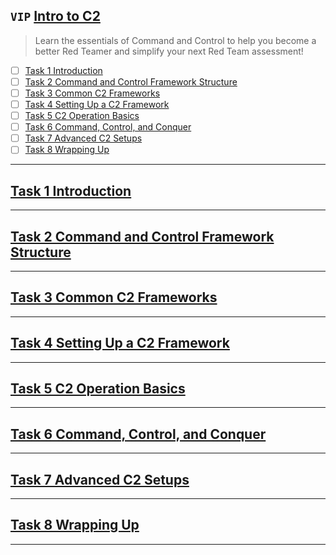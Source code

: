 ## `VIP` [Intro to C2](https://tryhackme.com/jr/introtoc2)
> Learn the essentials of Command and Control to help you become a better Red Teamer and simplify your next Red Team assessment!
- [ ] [Task 1  Introduction]()
- [ ] [Task 2  Command and Control Framework Structure]()
- [ ] [Task 3  Common C2 Frameworks]()
- [ ] [Task 4  Setting Up a C2 Framework]()
- [ ] [Task 5  C2 Operation Basics]()
- [ ] [Task 6  Command, Control, and Conquer]()
- [ ] [Task 7  Advanced C2 Setups]()
- [ ] [Task 8  Wrapping Up]()

---

## [Task 1  Introduction]()

---

## [Task 2  Command and Control Framework Structure]()

---

## [Task 3  Common C2 Frameworks]()

---

## [Task 4  Setting Up a C2 Framework]()

---

## [Task 5  C2 Operation Basics]()

---

## [Task 6  Command, Control, and Conquer]()

---

## [Task 7  Advanced C2 Setups]()

---

## [Task 8  Wrapping Up]()

---
